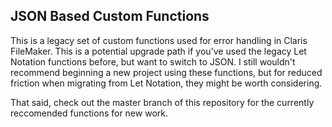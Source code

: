 ## JSON Based Custom Functions

This is a legacy set of custom functions used for error handling in Claris FileMaker. This is a potential upgrade path if you've used the legacy Let Notation functions before, but want to switch to JSON. I still wouldn't recommend beginning a new project using these functions, but for reduced friction when migrating from Let Notation, they might be worth considering.

That said, check out the master branch of this repository for the currently reccomended functions for new work.
